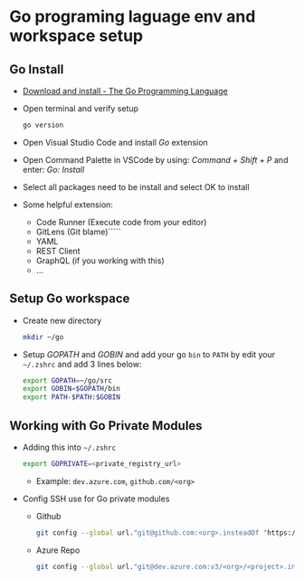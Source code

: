 
# Go programing laguage env and workspace setup 

## Go Install

- [Download and install - The Go Programming Language](https://go.dev/doc/install)
- Open terminal and verify setup

   ```sh
   go version
   ```

- Open Visual Studio Code and install *Go* extension
- Open Command Palette in VSCode by using: *Command + Shift + P* and enter: *Go: Install*
- Select all packages need to be install and select OK to install
- Some helpful extension:
  - Code Runner (Execute code from your editor)
  - GitLens (Git blame)`````
  - YAML
  - REST Client
  - GraphQL (if you working with this)
  - ...

## Setup Go workspace

- Create new directory

   ```sh
   mkdir ~/go
   ```

- Setup *GOPATH* and *GOBIN* and add your go `bin` to `PATH` by edit your `~/.zshrc` and add 3 lines below:

   ```sh
   export GOPATH=~/go/src
   export GOBIN=$GOPATH/bin
   export PATH-$PATH:$GOBIN
   ```

## Working with Go Private Modules

- Adding this into `~/.zshrc`

   ```sh
   export GOPRIVATE=<private_registry_url>
   ```

  - Example: `dev.azure.com`, `github.com/<org>`

- Config SSH use for Go private modules
  - Github

      ```sh
      git config --global url."git@github.com:<org>.insteadOf "https://github.com/<org>"
      ```

  - Azure Repo

      ```sh
      git config --global url."git@dev.azure.com:v3/<org>/<project>.insteadOf "https://dev.azure.com/<org>/<project>/_git"
      ```
